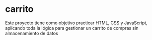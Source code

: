# carrito
Este proyecto tiene como objetivo practicar HTML, CSS y JavaScript, aplicando toda la lógica para gestionar un carrito de compras sin almacenamiento de datos
